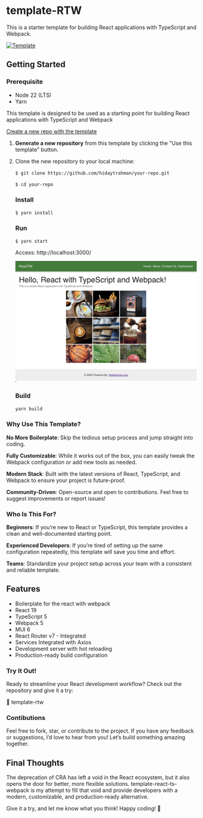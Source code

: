 # template-RTW

This is a starter template for building React applications with TypeScript and Webpack.

[![Template](https://img.shields.io/badge/Template-React%20%2B%20TypeScript%20%2B%20Webpack-blue)](https://github.com/hidaytrahman/template-react-ts-webpack)



## Getting Started

### Prerequisite
-   Node 22 (LTS)
-   Yarn


This template is designed to be used as a starting point for building React applications with TypeScript and Webpack

[Create a new repo with the template](https://github.com/new?template_name=template-react-ts-webpack&template_owner=hidaytrahman)

1. **Generate a new repository** from this template by clicking the "Use this template" button.
2. Clone the new repository to your local machine:

    ```shell
    $ git clone https://github.com/hidaytrahman/your-repo.git
    ```

    ```shell
    $ cd your-repo
    ````

    ### Install
    ```shell
    $ yarn install
    ```
    ### Run

    ```shell
    $ yarn start
    ```

    Access: http://localhost:3000/

    ![alt text](image.png)

    ### Build

    ```
    yarn build
    ```




### Why Use This Template?
**No More Boilerplate**: Skip the tedious setup process and jump straight into coding.

**Fully Customizable**: While it works out of the box, you can easily tweak the Webpack configuration or add new tools as needed.

**Modern Stack**: Built with the latest versions of React, TypeScript, and Webpack to ensure your project is future-proof.

**Community-Driven**: Open-source and open to contributions. Feel free to suggest improvements or report issues!

### Who Is This For?
**Beginners**: If you’re new to React or TypeScript, this template provides a clean and well-documented starting point.

**Experienced Developers**: If you’re tired of setting up the same configuration repeatedly, this template will save you time and effort.

**Teams**: Standardize your project setup across your team with a consistent and reliable template.



## Features
-   Boilerplate for the react with webpack
-   React 19
-   TypeScript 5
-   Webpack 5
-   MUI 6
-   React Router v7 - Integrated
-   Services Integrated with Axios
-   Development server with hot reloading
-   Production-ready build configuration


### Try It Out!
Ready to streamline your React development workflow? Check out the repository and give it a try:

🔗 template-rtw

### Contibutions
Feel free to fork, star, or contribute to the project. If you have any feedback or suggestions, I’d love to hear from you! Let’s build something amazing together.


## Final Thoughts
The deprecation of CRA has left a void in the React ecosystem, but it also opens the door for better, more flexible solutions. template-react-ts-webpack is my attempt to fill that void and provide developers with a modern, customizable, and production-ready alternative.

Give it a try, and let me know what you think! Happy coding! 🚀